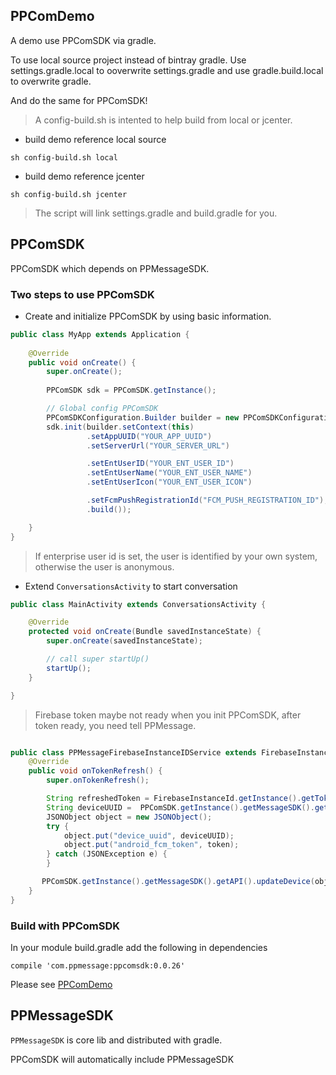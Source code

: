 ## PPComDemo 

A demo use PPComSDK via gradle.

To use local source project instead of bintray gradle. Use settings.gradle.local to ooverwrite settings.gradle and use gradle.build.local to overwrite gradle.

And do the same for PPComSDK!

> A config-build.sh is intented to help build from local or jcenter.

- build demo reference local source

```
sh config-build.sh local
```

- build demo reference jcenter

```
sh config-build.sh jcenter
```

> The script will link settings.gradle and build.gradle for you.

## PPComSDK

PPComSDK which depends on PPMessageSDK.

### Two steps to use PPComSDK

- Create and initialize PPComSDK by using basic information.

```java
public class MyApp extends Application {
    
    @Override
    public void onCreate() {
        super.onCreate();
        
        PPComSDK sdk = PPComSDK.getInstance();

        // Global config PPComSDK
        PPComSDKConfiguration.Builder builder = new PPComSDKConfiguration.Builder();
        sdk.init(builder.setContext(this)
                 .setAppUUID("YOUR_APP_UUID")
                 .setServerUrl("YOUR_SERVER_URL")

                 .setEntUserID("YOUR_ENT_USER_ID")
                 .setEntUserName("YOUR_ENT_USER_NAME")
                 .setEntUserIcon("YOUR_ENT_USER_ICON")     

                 .setFcmPushRegistrationId("FCM_PUSH_REGISTRATION_ID");                 
                 .build());

    }
}
```

> If enterprise user id is set, the user is identified by your own system, otherwise the user is anonymous.

- Extend `ConversationsActivity` to start conversation


```java
public class MainActivity extends ConversationsActivity {

    @Override
    protected void onCreate(Bundle savedInstanceState) {
        super.onCreate(savedInstanceState);

        // call super startUp()
        startUp();
    }

}

```


> Firebase token maybe not ready when you init PPComSDK, after token ready, you need tell PPMessage.


```java

public class PPMessageFirebaseInstanceIDService extends FirebaseInstanceIdService {
    @Override
    public void onTokenRefresh() {
        super.onTokenRefresh();

        String refreshedToken = FirebaseInstanceId.getInstance().getToken();
        String deviceUUID =  PPComSDK.getInstance().getMessageSDK().getNotification().getConfig().getActiveUser().getDeviceUUID();
        JSONObject object = new JSONObject();
        try {
            object.put("device_uuid", deviceUUID);
            object.put("android_fcm_token", token);
        } catch (JSONException e) {
        }

       PPComSDK.getInstance().getMessageSDK().getAPI().updateDevice(object, null); 
    }
}

```



### Build with PPComSDK 

In your module build.gradle add the following in dependencies

```
compile 'com.ppmessage:ppcomsdk:0.0.26'
```

Please see [PPComDemo](PPComDemo/app/build.gradle.jcenter)


## PPMessageSDK

`PPMessageSDK` is core lib and distributed with gradle.

PPComSDK will automatically include PPMessageSDK


